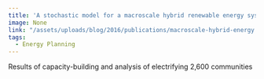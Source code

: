 ```yaml
---
title: 'A stochastic model for a macroscale hybrid renewable energy system'
image: None
link: "/assets/uploads/blog/2016/publications/macroscale-hybrid-energy.pdf"
tags:
  - Energy Planning
---
```


Results of capacity-building and analysis of electrifying 2,600 communities
